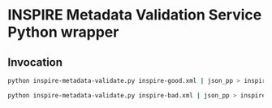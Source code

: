 
# INSPIRE Metadata Validation Service Python wrapper


## Invocation

```bash
python inspire-metadata-validate.py inspire-good.xml | json_pp > inspire-good-result.json

python inspire-metadata-validate.py inspire-bad.xml | json_pp > inspire-bad-result.json
```
